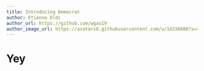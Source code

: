 ```yaml
---
title: Introducing Democrat
author: Etienne Dldc
author_url: https://github.com/wgao19
author_image_url: https://avatars0.githubusercontent.com/u/14336608?s=460&v=4
---
```


# Yey
